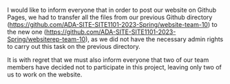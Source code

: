 I would like to inform everyone that in order to post our website on Github Pages, we had to transfer all the files from our previous Github directory (https://github.com/ADA-SITE-SITE1101-2023-Spring/website-team-10) to the new one (https://github.com/ADA-SITE-SITE1101-2023-Spring/websiterep-team-10), as we did not have the necessary admin rights to carry out this task on the previous directory.

It is with regret that we must also inform everyone that two of our team members have decided not to participate in this project, leaving only two of us to work on the website.
